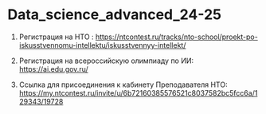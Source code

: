 # Data_science_advanced_24-25

1. Регистрация на НТО : https://ntcontest.ru/tracks/nto-school/proekt-po-iskusstvennomu-intellektu/iskusstvennyy-intellekt/

2. Регистрация на всероссийскую олимпиаду по ИИ: https://ai.edu.gov.ru/

3. Ссылка для присоединения к кабинету Преподавателя НТО: https://my.ntcontest.ru/invite/u/6b72160385576521c8037582bc5fcc6a/129343/19728
